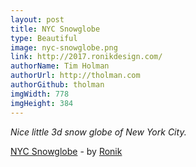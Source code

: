 ```yaml
---
layout: post
title: NYC Snowglobe
type: Beautiful
image: nyc-snowglobe.png
link: http://2017.ronikdesign.com/
authorName: Tim Holman
authorUrl: http://tholman.com
authorGithub: tholman
imgWidth: 778
imgHeight: 384
---
```


_Nice little 3d snow globe of New York City._

[NYC Snowglobe](http://2017.ronikdesign.com/) - by [Ronik](http://www.ronikdesign.com/)
